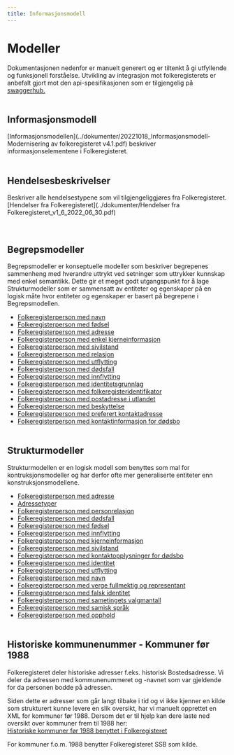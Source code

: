 ```yaml
---
title: Informasjonsmodell
---
```


# Modeller
Dokumentasjonen nedenfor er manuelt generert og er tiltenkt å gi utfyllende og funksjonell forståelse. Utvikling av integrasjon mot folkeregisterets er anbefalt gjort mot den api-spesifikasjonen som er tilgjengelig på [swaggerhub.](https://app.swaggerhub.com/organizations/Skatteetaten_FREG) 
<br/><br/>

## Informasjonsmodell
[Informasjonsmodellen](../dokumenter/20221018_Informasjonsmodell-Modernisering av folkeregisteret v4.1.pdf) beskriver informasjonselementene i Folkeregisteret.
<br/><br/>

## Hendelsesbeskrivelser
Beskriver alle hendelsestypene som vil tilgjengeliggjøres fra Folkeregisteret. [Hendelser fra Folkeregisteret](../dokumenter/Hendelser fra Folkeregisteret_v1_6_2022_06_30.pdf)                                                      
<br/><br/>

## Begrepsmodeller

Begrepsmodeller er konseptuelle modeller som beskriver begrepenes sammenheng med hverandre uttrykt ved setninger som uttrykker kunnskap med enkel semantikk. Dette gir et meget godt utgangspunkt for å lage Strukturmodeller som er sammensatt av entiteter og egenskaper på en logisk måte hvor entiteter og egenskaper er basert på begrepene i Begrepsmodellen.

* [Folkeregisterperson med navn](../modeller/1452005068.png)
* [Folkeregisterperson med fødsel](../modeller/1452005271.png)
* [Folkeregisterperson med adresse](../modeller/1452068906.png)
* [Folkeregisterperson med enkel kjerneinformasjon](../modeller/1453283686.png)
* [Folkeregisterperson med sivilstand](../modeller/1454058654.png)
* [Folkeregisterperson med relasjon](../modeller/1454059027.png)
* [Folkeregisterperson med utflytting](../modeller/1454070052.png)
* [Folkeregisterperson med dødsfall](../modeller/1454314019.png)
* [Folkeregisterperson med innflytting](../modeller/1455623625.png)
* [Folkeregisterperson med identitetsgrunnlag](../modeller/1455629020.png)
* [Folkeregisterperson med folkeregisteridentifikator](../modeller/1455631901.png)
* [Folkeregisterperson med postadresse i utlandet](../modeller/1455631902.png)
* [Folkeregisterperson med beskyttelse](../modeller/1455631903.png)
* [Folkeregisterperson med preferert kontaktadresse](../modeller/1455631904.png)
* [Folkeregisterperson med kontaktinformasjon for dødsbo](../modeller/1455631905.png)
<br/><br/>


## Strukturmodeller

Strukturmodellen er en logisk modell som benyttes som mal for kontruksjonsmodeller og har derfor ofte mer generaliserte entiteter enn konstruksjonsmodellene.

* [Folkeregisterperson med adresse](../modeller/1450278727.png)
* [Adressetyper](../modeller/1515074003.png)
* [Folkeregisterperson med personrelasjon](../modeller/1457707670.png)
* [Folkeregisterperson med dødsfall](../modeller/1434703879.png)
* [Folkeregisterperson med fødsel](../modeller/1461333199.png)
* [Folkeregisterperson med innflytting](../modeller/1461334707.png)
* [Folkeregisterperson med kjerneinformasjon](../modeller/1461335462.png)
* [Folkeregisterperson med sivilstand](../modeller/1486742267.png)
* [Folkeregisterperson med kontaktopplysninger for dødsbo](../modeller/1486990410.png)
* [Folkeregisterperson med identitet](../modeller/1486995006.png)
* [Folkeregisterperson med utflytting](../modeller/1487338698.png)
* [Folkeregisterperson med navn](../modeller/1487778967.png)
* [Folkeregisterperson med verge fullmektig og representant](../modeller/1538033146.png)
* [Folkeregisterperson med falsk identitet](../modeller/1543845073.png)
* [Folkeregisterperson med sametingets valgmantall](../modeller/1549296236.png)
* [Folkeregisterperson med samisk språk](../modeller/1549296237.png)
* [Folkeregisterperson med opphold](../modeller/1549296238.png)
<br/><br/>

## Historiske kommunenummer - Kommuner før 1988
Folkeregisteret deler historiske adresser f.eks. historisk Bostedsadresse. 
Vi deler da adressen med kommunenummeret og -navnet som var gjeldende for da personen bodde på adressen.

Siden dette er adresser som går langt tilbake i tid og vi ikke kjenner en kilde som strukturert kunne levere en slik oversikt, har vi manuelt opprettet en XML for kommuner før 1988. Dersom det er til hjelp kan dere laste ned oversikt over kommuner frem til 1988 her:  
[Historiske kommuner før 1988 benyttet i Folkeregisteret](../dokumenter/historiskekommuner.xml)

For kommuner f.o.m. 1988 benytter Folkeregisteret SSB som kilde.



